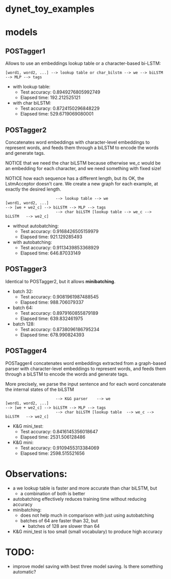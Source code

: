 # dynet_toy_examples

# models

## POSTagger1

Allows to use an embeddings lookup table or a character-based bi-LSTM:

    [word1, word2, ...] --> lookup table or char_bilstm --> we --> biLSTM  --> MLP --> tags

- with lookup table:
    - Test accuracy: 0.8949276805992749
    - Elapsed time: 192.212525121
- with char biLSTM:
    - Test accuracy: 0.8724150296848229
    - Elapsed time: 529.6719069080001

## POSTagger2

Concatenates word embeddings with character-level embeddings to represent words, and feeds them through a biLSTM to encode the words and generate tags.

NOTICE that we need the char biLSTM because otherwise we_c would be an embedding for each character, and we need something with fixed size!

NOTICE how each sequence has a different length, but its OK, the LstmAcceptor doesn’t care. We create a new graph  for each example, at exactly the desired length.

                          --> lookup table --> we
    [word1, word2, ...]                                                                     --> [we + we2_c] --> biLSTM --> MLP --> tags
                          --> char biLSTM [lookup table --> we_c --> biLSTM   --> we2_c]

- without autobatching:
    - Test accuracy: 0.9168426505159979
    - Elapsed time: 921.129285493
- with autobatching:
    - Test accuracy: 0.9113439853368929
    - Elapsed time: 646.87033149

## POSTagger3

Identical to POSTagger2, but it allows **minibatching**.

- batch 32:
    - Test accuracy: 0.9081961987488545
    - Elapsed time: 988.706079337
- batch 64:
    - Test accuracy: 0.8979160855879189
    - Elapsed time: 639.832461975
- batch 128:
    - Test accuracy: 0.8738096186795234
    - Elapsed time: 678.990824393

## POSTagger4

POSTagger4 concatenates word embeddings extracted from a graph-based parser with character-level embeddings to represent words, and feeds them through a biLSTM to encode the words and generate tags.  

More precisely, we parse the input sentence and for each word concatenate the internal states of the biLSTM

                          --> K&G parser    --> we
    [word1, word2, ...]                                                                         --> [we + we2_c] --> biLSTM --> MLP --> tags
                          --> char biLSTM [lookup table  --> we_c --> biLSTM   --> we2_c]

- K&G mini_test:
    - Test accuracy: 0.8416145356018647
    - Elapsed time: 2531.506128486
- K&G mini:
    - Test accuracy: 0.9109455313384069
    - Elapsed time: 2598.515521656


# Observations:

- a we lookup table is faster and more accurate than char biLSTM, but
    - a combination of both is better
- autobatching effectively reduces training time without reducing accuracy
- minibatching:
    - does not help much in comparison with just using autobatching
    - batches of 64 are faster than 32, but
        - batches of 128 are slower than 64
- K&G mini_test is too small (small vocabulary) to produce high accuracy


# TODO:

- improve model saving with best three model saving. Is there something automatic?